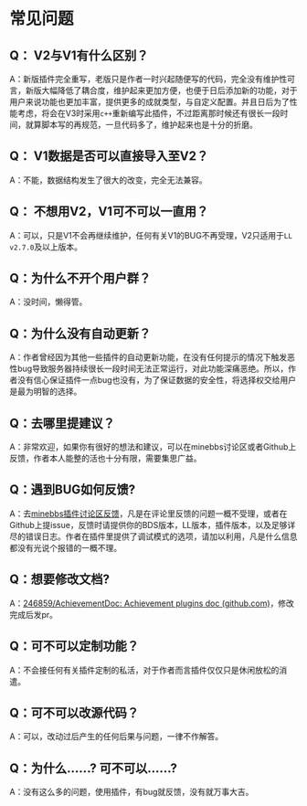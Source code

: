 # 常见问题



## Q： V2与V1有什么区别？

A：新版插件完全重写，老版只是作者一时兴起随便写的代码，完全没有维护性可言，新版大幅降低了耦合度，维护起来更加方便，也便于日后添加新的功能，对于用户来说功能也更加丰富，提供更多的成就类型，与自定义配置。并且日后为了性能考虑，将会在V3时采用`c++`重新编写此插件，不过距离那时候还有很长一段时间，就算脚本写的再规范，一旦代码多了，维护起来也是十分的折磨。



## Q： V1数据是否可以直接导入至V2？

A：不能，数据结构发生了很大的改变，完全无法兼容。



## Q： 不想用V2，V1可不可以一直用？

A：可以，只是V1不会再继续维护，任何有关V1的BUG不再受理，V2只适用于`LL v2.7.0`及以上版本。



## Q：为什么不开个用户群？

A：没时间，懒得管。



## Q：为什么没有自动更新？

A：作者曾经因为其他一些插件的自动更新功能，在没有任何提示的情况下触发恶性bug导致服务器持续很长一段时间无法正常运行，对此功能深痛恶绝。所以，作者没有信心保证插件一点bug也没有，为了保证数据的安全性，将选择权交给用户是最为明智的选择。



## Q：去哪里提建议？

A：非常欢迎，如果你有很好的想法和建议，可以在minebbs讨论区或者Github上反馈，作者本人能整的活也十分有限，需要集思广益。



## Q：遇到BUG如何反馈?

A：去<a href="https://www.minebbs.com/threads/9594/">minebbs插件讨论区反馈</a>，凡是在评论里反馈的问题一概不受理，或者在Github上提issue，反馈时请提供你的BDS版本，LL版本，插件版本，以及足够详尽的错误日志。作者在插件里提供了调试模式的选项，请加以利用，凡是什么信息都没有光说个报错的一概不理。



## Q：想要修改文档?

A：[246859/AchievementDoc: Achievement plugins doc (github.com)](https://github.com/246859/AchievementDoc)，修改完成后发pr。



## Q：可不可以定制功能？

A：不会接任何有关插件定制的私活，对于作者而言插件仅仅只是休闲放松的消遣。



## Q：可不可以改源代码？

A：可以，改动过后产生的任何后果与问题，一律不作解答。



## Q：为什么......? 可不可以......?

A：没有这么多的问题，使用插件，有bug就反馈，没有就万事大吉。
